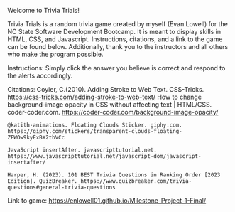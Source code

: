 Welcome to Trivia Trials!

Trivia Trials is a random trivia game created by myself (Evan Lowell) for the NC State Software Development Bootcamp. It is meant to display skills in HTML, CSS, and Javascript. Instructions, citations, and a link to the game can be found below. Additionally, thank you to the instructors and all others who make the program possible.

Instructions: 
	Simply click the answer you believe is correct and respond to the alerts accordingly.

Citations:
	Coyier, C.(2010). Adding Stroke to Web Text. CSS-Tricks. https://css-tricks.com/adding-stroke-to-web-text/
	How to change background-image opacity in CSS without affecting text | HTML/CSS. coder-coder.com. https://coder-coder.com/background-image-opacity/
	
	@katith-animations. Floating Clouds Sticker. giphy.com. https://giphy.com/stickers/transparent-clouds-floating-ZFWOw9kyExBX2tbVCc
	
	JavaScript insertAfter. javascripttutorial.net. https://www.javascripttutorial.net/javascript-dom/javascript-insertafter/
	
	Harper, H. (2023). 101 BEST Trivia Questions in Ranking Order [2023 Edition]. QuizBreaker. https://www.quizbreaker.com/trivia-questions#general-trivia-questions
	
Link to game: https://enlowell01.github.io/Milestone-Project-1-Final/